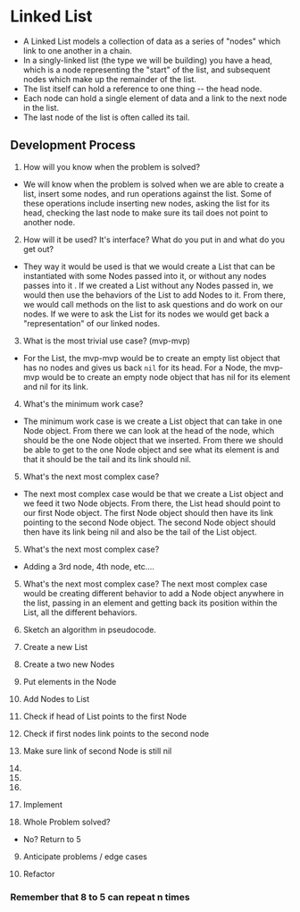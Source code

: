 # Linked List

* A Linked List models a collection of data as a series of "nodes" which link to
 one another in a chain.
* In a singly-linked list (the type we will be building) you have a head, which
  is a node representing the "start" of the list, and subsequent nodes which
  make up the remainder of the list.
* The list itself can hold a reference to one thing -- the head node.
* Each node can hold a single element of data and a link to the next node in the
 list.
 * The last node of the list is often called its tail.

## Development Process

1. How will you know when the problem is solved?
* We will know when the problem is solved when we are able to create a list,
  insert some nodes, and run operations against the list. Some of these
  operations include inserting new nodes, asking the list for its head, checking
   the last node to make sure its tail does not point to another node.

2. How will it be used? It's interface? What do you put in and what do you get
out?
* They way it would be used is that we would create a List that can be
instantiated with some Nodes passed into it, or without any nodes passes into it
. If we created a List without any Nodes passed in, we would then use the
behaviors of the List to add Nodes to it. From there, we would call methods on
the list to ask questions and do work on our nodes. If we were to ask the List
for its nodes we would get back a "representation" of our linked nodes.

3. What is the most trivial use case? (mvp-mvp)
* For the List, the mvp-mvp would be to create an empty list object that has no
nodes and gives us back ```nil``` for its head. For a Node, the mvp-mvp would be
to create an empty node object that has nil for its element and nil for its
link.

4. What's the minimum work case?
* The minimum work case is we create a List object that can take in one Node
object. From there we can look at the head of the node, which should be the
one Node object that we inserted. From there we should be able to get to the one
Node object and see what its element is and that it should be the tail and its
link should nil.

5. What's the next most complex case?
* The next most complex case would be that we create a List object and we feed
it two Node objects. From there, the List head should point to our first Node
object. The first Node object should then have its link pointing to the second
Node object. The second Node object should then have its link being nil and also
be the tail of the List object.

5. What's the next most complex case?
* Adding a 3rd node, 4th node, etc....

5. What's the next most complex case?
The next most complex case would be creating different behavior to add a Node
object anywhere in the list, passing in an element and getting back its position
within the List, all the different behaviors.

6. Sketch an algorithm in pseudocode.
  1. Create a new List
  2. Create a two new Nodes
  3. Put elements in the Node
  4. Add Nodes to List
  5. Check if head of List points to the first Node
  6. Check if first nodes link points to the second node
  6. Make sure link of second Node is still nil
  7.
  8.
  9.

7. Implement

8. Whole Problem solved?
  * No? Return to 5

9. Anticipate problems / edge cases

10. Refactor

### Remember that 8 to 5 can repeat n times
